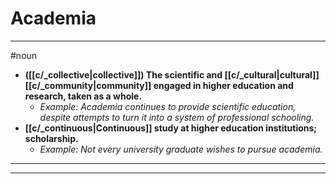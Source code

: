 # Academia
---
#noun
- **([[c/_collective|collective]]) The scientific and [[c/_cultural|cultural]] [[c/_community|community]] engaged in higher education and research, taken as a whole.**
	- _Example: Academia continues to provide scientific education, despite attempts to turn it into a system of professional schooling._
- **[[c/_continuous|Continuous]] study at higher education institutions; scholarship.**
	- _Example: Not every university graduate wishes to pursue academia._
---
---
